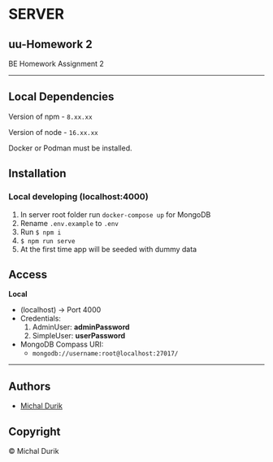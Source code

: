 # SERVER

## uu-Homework 2

BE Homework Assignment 2

---

## Local Dependencies

Version of npm - `8.xx.xx`

Version of node - `16.xx.xx`

Docker or Podman must be installed.

## Installation

### Local developing (localhost:4000)

1.  In server root folder run `docker-compose up` for MongoDB
2.  Rename `.env.example` to `.env`
3.  Run `$ npm i`
4.  `$ npm run serve`
5.  At the first time app will be seeded with dummy data

## Access

**Local**

- (localhost) -> Port 4000
- Credentials:
  1.  AdminUser: **adminPassword**
  2.  SimpleUser: **userPassword**
- MongoDB Compass URI:
  - `mongodb://username:root@localhost:27017/`

---

## Authors

- [Michal Durik](https://github.com/miko866)

## Copyright

&copy; Michal Durik
